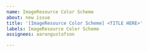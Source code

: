 ```yaml
---
name: ImageResource Color Scheme
about: new issue
title: '[ImageResource Color Scheme] <TITLE HERE>'
labels: ImageResource Color Scheme
assignees: aarongustafson

---
```



